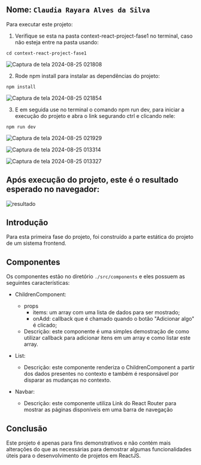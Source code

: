 ## Nome: `Claudia Rayara Alves da Silva`

Para executar este projeto:

1. Verifique se esta na pasta context-react-project-fase1 no terminal, caso não esteja entre na pasta usando:
```
cd context-react-project-fase1
```
![Captura de tela 2024-08-25 021808](https://github.com/user-attachments/assets/5d28fae3-1e9e-4e07-9260-e4c5d4706b16)



2. Rode npm install para instalar as dependências do projeto:
```
npm install
```
![Captura de tela 2024-08-25 021854](https://github.com/user-attachments/assets/1b90bc17-7426-4b99-a948-653258c062ad)

3. E em seguida use no terminal o comando npm run dev, para iniciar a execução do projeto e abra o link segurando ctrl e clicando nele:
```
npm run dev
```

![Captura de tela 2024-08-25 021929](https://github.com/user-attachments/assets/3e904db9-7341-43ef-94c3-ccb5b8c1f8f6)

![Captura de tela 2024-08-25 013314](https://github.com/user-attachments/assets/387e900b-264e-41cc-af6b-04eb32ce4329)

![Captura de tela 2024-08-25 013327](https://github.com/user-attachments/assets/7529777e-e93c-4678-b8f6-5a2c73fd63e7)



## Após execução do projeto, este é o resultado esperado no navegador:
![resultado](https://github.com/user-attachments/assets/abdd24df-fa1b-416d-95d6-0a9eed5f0715)


## Introdução
Para esta primeira fase do projeto, foi construído a parte estática do projeto de um sistema frontend.

## Componentes
Os componentes estão no diretório `./src/components` e eles possuem as seguintes características:
- ChildrenComponent:
  - props
    - items: um array com uma lista de dados para ser mostrado;
    - onAdd: callback que é chamado quando o botão "Adicionar algo" é clicado;
  - Descrição: este componente é uma simples demostração de como utilizar callback para adicionar itens em um array e como listar este array.

- List:
  - Descrição: este componente renderiza o ChildrenComponent a partir dos dados presentes no contexto e também é responsável por disparar as mudanças no contexto.

- Navbar:
  - Descrição: este componente utiliza Link do React Router para mostrar as páginas disponíveis em uma barra de navegação

## Conclusão
Este projeto é apenas para fins demonstrativos e não contém mais alterações do que as necessárias para demostrar algumas funcionalidades úteis para o desenvolvimento de projetos em ReactJS.
